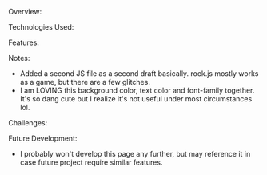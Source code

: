 Overview:

Technologies Used:

Features:

Notes:

- Added a second JS file as a second draft basically.  rock.js mostly works as a game, but there are a few glitches.
- I am LOVING this background color, text color and font-family together.  It's so dang cute but I realize it's not useful under most circumstances lol.

Challenges:

Future Development:

- I probably won't develop this page any further, but may reference it in case future project require similar features.
